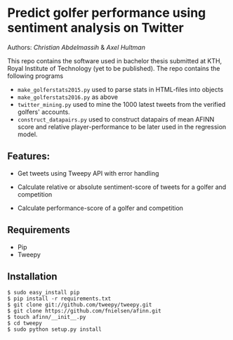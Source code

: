 # Predict golfer performance using sentiment analysis on Twitter

Authors: *Christian Abdelmassih* & *Axel Hultman*

This repo contains the software used in bachelor thesis submitted at KTH, Royal Institute of Technology (yet to be published). The repo contains the following programs

*  `make_golferstats2015.py` used to parse stats in HTML-files into objects
*  `make_golferstats2016.py` as above 
*  `twitter_mining.py` used to mine the 1000 latest tweets from the verified golfers' accounts.
*  `construct_datapairs.py` used to construct datapairs of mean AFINN score and relative player-performance to be later used in the regression model.

## Features:
- Get tweets using Tweepy API with error handling

- Calculate relative or absolute sentiment-score of tweets for a golfer and competition

- Calculate performance-score of a golfer and competition

## Requirements

- Pip
- Tweepy

## Installation
```
$ sudo easy_install pip
$ pip install -r requirements.txt
$ git clone git://github.com/tweepy/tweepy.git
$ git clone https://github.com/fnielsen/afinn.git
$ touch afinn/__init__.py
$ cd tweepy
$ sudo python setup.py install
```
